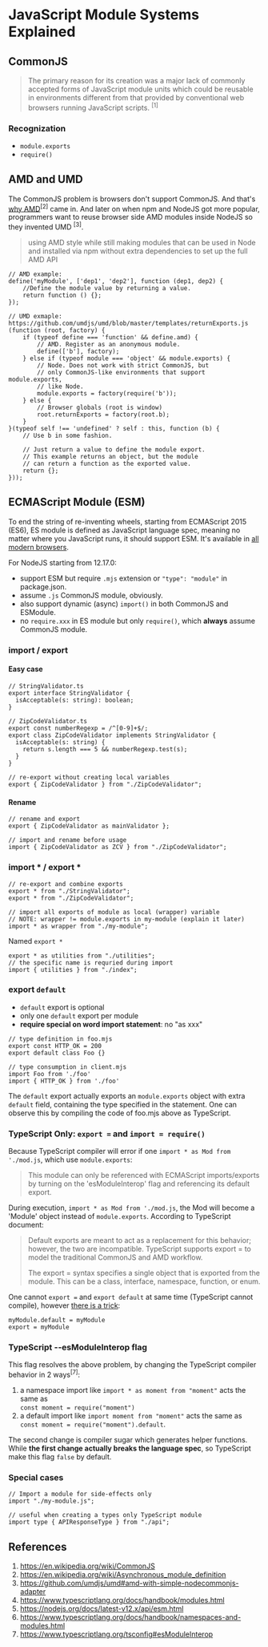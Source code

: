 # JavaScript Module Systems Explained

## CommonJS

> The primary reason for its creation was a major lack of commonly accepted forms of JavaScript module units which could be reusable in environments different from that provided by conventional web browsers running JavaScript scripts. <sup>[1]</sup>

### Recognization

- `module.exports`
- `require()`

## AMD and UMD

The CommonJS problem is browsers don't support CommonJS. And that's [why AMD](https://requirejs.org/docs/whyamd.html)<sup>[2]</sup> came in.
And later on when npm and NodeJS got more popular, programmers want to reuse browser side AMD modules inside NodeJS so they invented UMD <sup>[3]</sup>.

> using AMD style while still making modules that can be used in Node and installed via npm without extra dependencies to set up the full AMD API

```
// AMD example:
define('myModule', ['dep1', 'dep2'], function (dep1, dep2) {
    //Define the module value by returning a value.
    return function () {};
});

// UMD exmaple: https://github.com/umdjs/umd/blob/master/templates/returnExports.js
(function (root, factory) {
    if (typeof define === 'function' && define.amd) {
        // AMD. Register as an anonymous module.
        define(['b'], factory);
    } else if (typeof module === 'object' && module.exports) {
        // Node. Does not work with strict CommonJS, but
        // only CommonJS-like environments that support module.exports,
        // like Node.
        module.exports = factory(require('b'));
    } else {
        // Browser globals (root is window)
        root.returnExports = factory(root.b);
    }
}(typeof self !== 'undefined' ? self : this, function (b) {
    // Use b in some fashion.

    // Just return a value to define the module export.
    // This example returns an object, but the module
    // can return a function as the exported value.
    return {};
}));
```

## ECMAScript Module (ESM)

To end the string of re-inventing wheels, starting from ECMAScript 2015 (ES6),
ES module is defined as JavaScript language spec, meaning no matter where you JavaScript runs,
it should support ESM. It's available in [all modern browsers](https://developer.mozilla.org/en-US/docs/Web/JavaScript/Guide/Modules). 

For NodeJS starting from 12.17.0:
  - support ESM but require `.mjs` extension or `"type": "module"` in package.json.
  - assume `.js` CommonJS module, obviously.
  - also support dynamic (async) `import()` in both CommonJS and ESModule. 
  - no `require.xxx` in ES module but only `require()`, which **always** assume CommonJS module.

### import / export

#### Easy case

```
// StringValidator.ts
export interface StringValidator {
  isAcceptable(s: string): boolean;
}

// ZipCodeValidator.ts
export const numberRegexp = /^[0-9]+$/;
export class ZipCodeValidator implements StringValidator {
  isAcceptable(s: string) {
    return s.length === 5 && numberRegexp.test(s);
  }
}

// re-export without creating local variables
export { ZipCodeValidator } from "./ZipCodeValidator";
```

#### Rename

```
// rename and export
export { ZipCodeValidator as mainValidator };

// import and rename before usage
import { ZipCodeValidator as ZCV } from "./ZipCodeValidator";
```

### import * / export *

```
// re-export and combine exports
export * from "./StringValidator";
export * from "./ZipCodeValidator"; 

// import all exports of module as local (wrapper) variable
// NOTE: wrapper != module.exports in my-module (explain it later)
import * as wrapper from "./my-module";
```

Named `export *`

```
export * as utilities from "./utilities";
// the specific name is requried during import
import { utilities } from "./index";
```

### export `default`

- `default` export is optional
- only one `default` export per module
- **require special on word import statement**: no "as xxx"

```
// type definition in foo.mjs
export const HTTP_OK = 200
export default class Foo {}

// type consumption in client.mjs
import Foo from './foo'
import { HTTP_OK } from './foo'
```

The `default` export actually exports an `module.exports` object with extra `default` field,
containing the type specified in the statement.
One can observe this by compiling the code of foo.mjs above as TypeScript.

### TypeScript Only: `export =` and `import = require()`

Because TypeScript compiler will error if one `import * as Mod from './mod.js`, which use `module.exports`:
> This module can only be referenced with ECMAScript imports/exports by turning on the 'esModuleInterop' flag and referencing its default export.

During execution, `import * as Mod from './mod.js`, the Mod will become a 'Module' object instead of `module.exports`. According to TypeScript document:

>Default exports are meant to act as a replacement for this behavior; however, the two are incompatible. TypeScript supports export = to model the traditional CommonJS and AMD workflow.<p/>
The export = syntax specifies a single object that is exported from the module. This can be a class, interface, namespace, function, or enum.

One cannot `export =` and `export default` at same time (TypeScript cannot compile), however [there is a trick](https://remarkablemark.org/blog/2020/05/05/typescript-export-commonjs-es6-modules/):
```
myModule.default = myModule
export = myModule
```


### TypeScript --esModuleInterop flag

This flag resolves the above problem, by changing the TypeScript compiler behavior in 2 ways<sup>[7]</sup>:

1. a namespace import like `import * as moment from "moment"` acts the same as  
  `const moment = require("moment")`
2. a default import like `import moment from "moment"` acts the same as  
  `const moment = require("moment").default`.

The second change is compiler sugar which generates helper functions.  
While **the first change actually breaks the language spec**, so TypeScript make this flag `false` by default.

### Special cases

```
// Import a module for side-effects only
import "./my-module.js";

// useful when creating a types only TypeScript module
import type { APIResponseType } from "./api";
```

## References
1. https://en.wikipedia.org/wiki/CommonJS
2. https://en.wikipedia.org/wiki/Asynchronous_module_definition
3. https://github.com/umdjs/umd#amd-with-simple-nodecommonjs-adapter
4. https://www.typescriptlang.org/docs/handbook/modules.html
5. https://nodejs.org/docs/latest-v12.x/api/esm.html
6. https://www.typescriptlang.org/docs/handbook/namespaces-and-modules.html
7. https://www.typescriptlang.org/tsconfig#esModuleInterop
